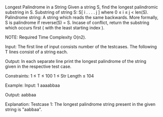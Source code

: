 Longest Palindrome in a String 
Given a string S, find the longest palindromic substring in S. Substring of string S: S[ i . . . . j ] where 0 ≤ i ≤ j < len(S). Palindrome string: A string which reads the same backwards. More formally, S is palindrome if reverse(S) = S. Incase of conflict, return the substring which occurs first ( with the least starting index ).

NOTE: Required Time Complexity O(n2).

Input:
The first line of input consists number of the testcases. The following T lines consist of a string each.

Output:
In each separate line print the longest palindrome of the string given in the respective test case.

Constraints:
1 ≤ T ≤ 100
1 ≤ Str Length ≤ 104

Example:
Input:
1
aaaabbaa

Output:
aabbaa

Explanation:
Testcase 1: The longest palindrome string present in the given string is "aabbaa".
